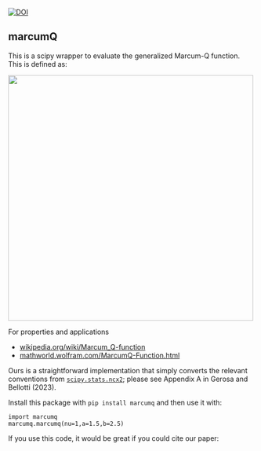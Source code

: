 
[![DOI](https://zenodo.org/badge/46057982.svg)](https://zenodo.org/badge/latestdoi/46057982)

## marcumQ

This is a scipy wrapper to evaluate the generalized Marcum-Q function. This is defined as:

<img src="https://github.com/dgerosa/marcumq/assets/7237041/701bacaf-f1b8-4bc6-8946-c968bb8bf8f3" width="500">

For properties and applications

- [wikipedia.org/wiki/Marcum_Q-function](https://en.wikipedia.org/wiki/Marcum_Q-function)
- [mathworld.wolfram.com/MarcumQ-Function.html](https://mathworld.wolfram.com/MarcumQ-Function.html)

Ours is a straightforward implementation that simply converts the relevant conventions from [`scipy.stats.ncx2`](https://docs.scipy.org/doc/scipy/reference/generated/scipy.stats.ncx2.html); please see Appendix A in Gerosa and Bellotti (2023).

Install this package with `pip install marcumq` and then use it with:

```
import marcumq
marcumq.marcumq(nu=1,a=1.5,b=2.5)
```

If you use this code, it would be great if you could cite our paper:

